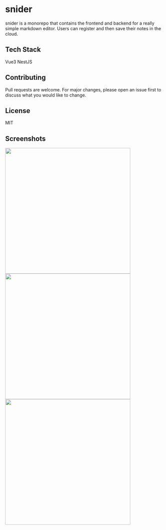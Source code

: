 # snider
snider is a monorepo that contains the frontend and backend for a really simple markdown editor. Users can register and then save their notes in the cloud.

## Tech Stack
Vue3
NestJS

## Contributing
Pull requests are welcome. For major changes, please open an issue first to discuss  what you would like to change.

## License
MIT

## Screenshots
<p float="left">
  <img src="./docs/img/screenshot_1" width="400" />
  <img src="./docs/img/screenshot_2" width="400" />
  <img src="./docs/img/screenshot_3" width="400" />
</p>